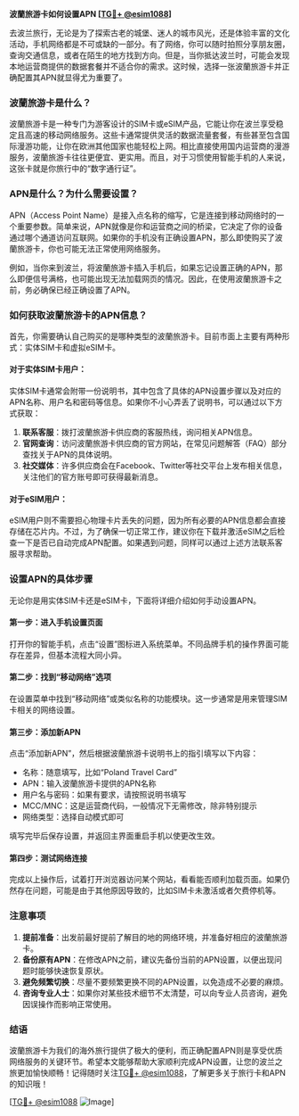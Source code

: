 **波蘭旅游卡如何设置APN [[TG💪+ @esim1088](https://t.me/s/esim1088)]**

去波兰旅行，无论是为了探索古老的城堡、迷人的城市风光，还是体验丰富的文化活动，手机网络都是不可或缺的一部分。有了网络，你可以随时拍照分享朋友圈，查询交通信息，或者在陌生的地方找到方向。但是，当你抵达波兰时，可能会发现本地运营商提供的数据套餐并不适合你的需求。这时候，选择一张波蘭旅游卡并正确配置其APN就显得尤为重要了。

### 波蘭旅游卡是什么？

波蘭旅游卡是一种专门为游客设计的SIM卡或eSIM产品，它能让你在波兰享受稳定且高速的移动网络服务。这些卡通常提供灵活的数据流量套餐，有些甚至包含国际漫游功能，让你在欧洲其他国家也能轻松上网。相比直接使用国内运营商的漫游服务，波蘭旅游卡往往更便宜、更实用。而且，对于习惯使用智能手机的人来说，这张卡就是你旅行中的“数字通行证”。

### APN是什么？为什么需要设置？

APN（Access Point Name）是接入点名称的缩写，它是连接到移动网络时的一个重要参数。简单来说，APN就像是你和运营商之间的桥梁，它决定了你的设备通过哪个通道访问互联网。如果你的手机没有正确设置APN，那么即使购买了波蘭旅游卡，你也可能无法正常使用网络服务。

例如，当你来到波兰，将波蘭旅游卡插入手机后，如果忘记设置正确的APN，那么即便信号满格，也可能出现无法加载网页的情况。因此，在使用波蘭旅游卡之前，务必确保已经正确设置了APN。

### 如何获取波蘭旅游卡的APN信息？

首先，你需要确认自己购买的是哪种类型的波蘭旅游卡。目前市面上主要有两种形式：实体SIM卡和虚拟eSIM卡。

#### 对于实体SIM卡用户：
实体SIM卡通常会附带一份说明书，其中包含了具体的APN设置步骤以及对应的APN名称、用户名和密码等信息。如果你不小心弄丢了说明书，可以通过以下方式获取：

1. **联系客服**：拨打波蘭旅游卡供应商的客服热线，询问相关APN信息。
2. **官网查询**：访问波蘭旅游卡供应商的官方网站，在常见问题解答（FAQ）部分查找关于APN的具体说明。
3. **社交媒体**：许多供应商会在Facebook、Twitter等社交平台上发布相关信息，关注他们的官方账号即可获得最新消息。

#### 对于eSIM用户：
eSIM用户则不需要担心物理卡片丢失的问题，因为所有必要的APN信息都会直接存储在芯片内。不过，为了确保一切正常工作，建议你在下载并激活eSIM之后检查一下是否已自动完成APN配置。如果遇到问题，同样可以通过上述方法联系客服寻求帮助。

### 设置APN的具体步骤

无论你是用实体SIM卡还是eSIM卡，下面将详细介绍如何手动设置APN。

#### 第一步：进入手机设置页面
打开你的智能手机，点击“设置”图标进入系统菜单。不同品牌手机的操作界面可能存在差异，但基本流程大同小异。

#### 第二步：找到“移动网络”选项
在设置菜单中找到“移动网络”或类似名称的功能模块。这一步通常是用来管理SIM卡相关的网络设置。

#### 第三步：添加新APN
点击“添加新APN”，然后根据波蘭旅游卡说明书上的指引填写以下内容：
- 名称：随意填写，比如“Poland Travel Card”
- APN：输入波蘭旅游卡提供的APN名称
- 用户名与密码：如果有要求，请按照说明书填写
- MCC/MNC：这是运营商代码，一般情况下无需修改，除非特别提示
- 网络类型：选择自动模式即可

填写完毕后保存设置，并返回主界面重启手机以使更改生效。

#### 第四步：测试网络连接
完成以上操作后，试着打开浏览器访问某个网站，看看能否顺利加载页面。如果仍然存在问题，可能是由于其他原因导致的，比如SIM卡未激活或者欠费停机等。

### 注意事项
1. **提前准备**：出发前最好提前了解目的地的网络环境，并准备好相应的波蘭旅游卡。
2. **备份原有APN**：在修改APN之前，建议先备份当前的APN设置，以便出现问题时能够快速恢复原状。
3. **避免频繁切换**：尽量不要频繁更换不同的APN设置，以免造成不必要的麻烦。
4. **咨询专业人士**：如果你对某些技术细节不太清楚，可以向专业人员咨询，避免因误操作而影响正常使用。

### 结语

波蘭旅游卡为我们的海外旅行提供了极大的便利，而正确配置APN则是享受优质网络服务的关键环节。希望本文能够帮助大家顺利完成APN设置，让您的波兰之旅更加愉快顺畅！记得随时关注[TG💪+ @esim1088](https://t.me/s/esim1088)，了解更多关于旅行卡和APN的知识哦！

[[TG💪+ @esim1088](https://t.me/s/esim1088) ![Image](https://i.postimg.cc/4NQfJmqS/Snipaste-2025-05-13-00-14-12.png)]